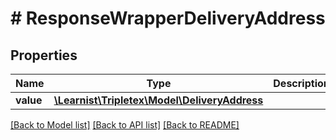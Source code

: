 # # ResponseWrapperDeliveryAddress

## Properties

Name | Type | Description | Notes
------------ | ------------- | ------------- | -------------
**value** | [**\Learnist\Tripletex\Model\DeliveryAddress**](DeliveryAddress.md) |  | [optional]

[[Back to Model list]](../../README.md#models) [[Back to API list]](../../README.md#endpoints) [[Back to README]](../../README.md)
